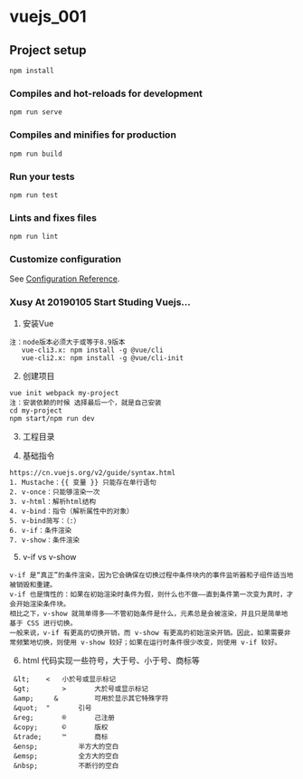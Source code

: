 # vuejs_001

## Project setup
```
npm install
```

### Compiles and hot-reloads for development
```
npm run serve
```

### Compiles and minifies for production
```
npm run build
```

### Run your tests
```
npm run test
```

### Lints and fixes files
```
npm run lint
```

### Customize configuration
See [Configuration Reference](https://cli.vuejs.org/config/).

### Xusy At 20190105 Start Studing Vuejs...
1. 安装Vue
```
注：node版本必须大于或等于8.9版本
   vue-cli3.x: npm install -g @vue/cli
   vue-cli2.x: npm install -g @vue/cli-init
```
2. 创建项目 
```
vue init webpack my-project
注：安装依赖的时候 选择最后一个，就是自己安装
cd my-project
npm start/npm run dev
```
3. 工程目录

4. 基础指令
```
https://cn.vuejs.org/v2/guide/syntax.html
1. Mustache：{{ 变量 }} 只能存在单行语句
2. v-once：只能够渲染一次
3. v-html：解析html结构
4. v-bind：指令（解析属性中的对象）
5. v-bind简写：（:）
6. v-if：条件渲染
7. v-show：条件渲染
```
5. v-if vs v-show
```
v-if 是“真正”的条件渲染，因为它会确保在切换过程中条件块内的事件监听器和子组件适当地被销毁和重建。
v-if 也是惰性的：如果在初始渲染时条件为假，则什么也不做——直到条件第一次变为真时，才会开始渲染条件块。
相比之下，v-show 就简单得多——不管初始条件是什么，元素总是会被渲染，并且只是简单地基于 CSS 进行切换。
一般来说，v-if 有更高的切换开销，而 v-show 有更高的初始渲染开销。因此，如果需要非常频繁地切换，则使用 v-show 较好；如果在运行时条件很少改变，则使用 v-if 较好。
```
6. html 代码实现一些符号，大于号、小于号、商标等
```
 &lt;  	 < 	 小於号或显示标记    
 &gt;	     >	     大於号或显示标记
 &amp;     &	     可用於显示其它特殊字符  
 &quot;	 "	     引号
 &reg;	     ®	     己注册
 &copy; 	 ©	     版权
 &trade;	 ™	     商标
 &ensp;	 	     半方大的空白
 &emsp;	 	     全方大的空白
 &nbsp;	 	     不断行的空白
```


